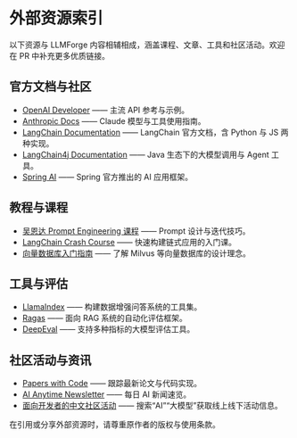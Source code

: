 # 外部资源索引

以下资源与 LLMForge 内容相辅相成，涵盖课程、文章、工具和社区活动。欢迎在 PR 中补充更多优质链接。

## 官方文档与社区

- [OpenAI Developer](https://platform.openai.com/docs) —— 主流 API 参考与示例。
- [Anthropic Docs](https://docs.anthropic.com/) —— Claude 模型与工具使用指南。
- [LangChain Documentation](https://python.langchain.com/) —— LangChain 官方文档，含 Python 与 JS 两种实现。
- [LangChain4j Documentation](https://docs.langchain4j.dev/) —— Java 生态下的大模型调用与 Agent 工具。
- [Spring AI](https://docs.spring.io/spring-ai/reference/) —— Spring 官方推出的 AI 应用框架。

## 教程与课程

- [吴恩达 Prompt Engineering 课程](https://learn.deeplearning.ai/) —— Prompt 设计与迭代技巧。
- [LangChain Crash Course](https://www.deeplearning.ai/short-courses/langchain/) —— 快速构建链式应用的入门课。
- [向量数据库入门指南](https://zilliz.com/learn/intro-to-vector-database) —— 了解 Milvus 等向量数据库的设计理念。

## 工具与评估

- [LlamaIndex](https://www.llamaindex.ai/) —— 构建数据增强问答系统的工具集。
- [Ragas](https://github.com/explodinggradients/ragas) —— 面向 RAG 系统的自动化评估框架。
- [DeepEval](https://github.com/confident-ai/deepeval) —— 支持多种指标的大模型评估工具。

## 社区活动与资讯

- [Papers with Code](https://paperswithcode.com/) —— 跟踪最新论文与代码实现。
- [AI Anytime Newsletter](https://www.bensbites.co/) —— 每日 AI 新闻速览。
- [面向开发者的中文社区活动](https://www.huodongxing.com/) —— 搜索“AI”“大模型”获取线上线下活动信息。

在引用或分享外部资源时，请尊重原作者的版权与使用条款。
